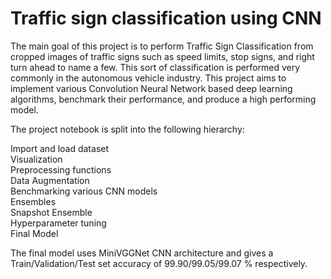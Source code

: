 Traffic sign classification using CNN
===

The main goal of this project is to perform Traffic Sign Classification from cropped images of traffic signs such as speed limits, stop signs, and right turn ahead to name a few. This sort of classification is performed very commonly in the autonomous vehicle industry. This project aims to implement various Convolution Neural Network based deep learning algorithms, benchmark their performance, and produce a high performing model.

The project notebook is split into the following hierarchy:

Import and load dataset</br>
Visualization</br>
Preprocessing functions</br>
Data Augmentation</br>
Benchmarking various CNN models</br>
Ensembles</br>
Snapshot Ensemble</br>
Hyperparameter tuning</br>
Final Model

The final model uses MiniVGGNet CNN architecture and gives a Train/Validation/Test set accuracy of 99.90/99.05/99.07 % respectively.

